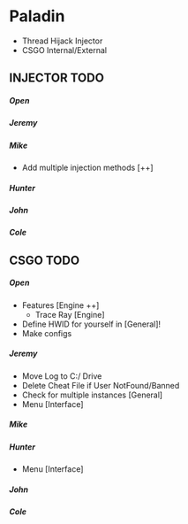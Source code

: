# Paladin
- Thread Hijack Injector
- CSGO Internal/External

## INJECTOR TODO
##### Open
##### Jeremy
##### Mike
- Add multiple injection methods [++]
##### Hunter
##### John
##### Cole

## CSGO TODO
##### Open
- Features [Engine ++]
   - Trace Ray [Engine]
- Define HWID for yourself in [General]!
- Make configs
##### Jeremy
- Move Log to C:/ Drive
- Delete Cheat File if User NotFound/Banned
- Check for multiple instances [General]
- Menu [Interface]
##### Mike
##### Hunter
- Menu [Interface]
##### John
##### Cole
